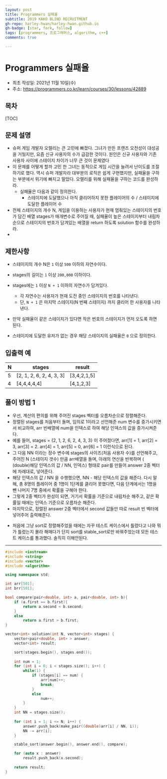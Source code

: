 ```yaml
---
layout: post
title: Programmers 실패율
subtitle: 2019 KAKO BLIND RECRUITMENT
gh-repo: harley-hwan/harley-hwan.github.io
gh-badge: [star, fork, follow]
tags: [programmers, 프로그래머스, algorithm, c++]
comments: true

---
```


# Programmers 실패율

- 최초 작성일: 2021년 11월 10일(수)
- 주소: <https://programmers.co.kr/learn/courses/30/lessons/42889>

## 목차

[TOC]

## 문제 설명

- 슈퍼 게임 개발자 오렐리는 큰 고민에 빠졌다. 그녀가 만든 프랜즈 오천성이 대성공을 거뒀지만, 요즘 신규 사용자의 수가 급감한 것이다. 원인은 신규 사용자와 기존 사용자 사이에 스테이지 차이가 너무 큰 것이 문제였다
- 이 문제를 어떻게 할까 고민 한 그녀는 동적으로 게임 시간을 늘려서 난이도를 조절하기로 했다. 역시 슈퍼 개발자라 대부분의 로직은 쉽게 구현했지만, 실패율을 구하는 부분에서 위기에 빠지고 말았다. 오렐리를 위해 실패율을 구하는 코드를 완성하라.
  - 실패율은 다음과 같이 정의한다.
    - 스테이지에 도달했으나 아직 클리어하지 못한 플레이어의 수 / 스테이지에 도달한 플레이어 수
- 전체 스테이지의 개수 N, 게임을 이용하는 사용자가 현재 멈춰있는 스테이지의 번호가 담긴 배열 stages가 매개변수로 주어질 때, 실패율이 높은 스테이지부터 내림차순으로 스테이지의 번호가 담겨있는 배열을 return 하도록 solution 함수를 완성하라.
- 

## 제한사항

- 스테이지의 개수 N은 `1` 이상 `500` 이하의 자연수이다.

- stages의 길이는 `1` 이상 `200,000` 이하이다.

- stages에는 `1` 이상  `N + 1` 이하의 자연수가 담겨있다.

  - 각 자연수는 사용자가 현재 도전 중인 스테이지의 번호를 나타낸다.
  - 단, `N + 1` 은 마지막 스테이지(N 번째 스테이지) 까지 클리어 한 사용자를 나타낸다.

- 만약 실패율이 같은 스테이지가 있다면 작은 번호의 스테이지가 먼저 오도록 하면 된다.

- 스테이지에 도달한 유저가 없는 경우 해당 스테이지의 실패율은 `0` 으로 정의한다.

  

## 입출력 예

| N    | stages                   | result      |
| ---- | ------------------------ | ----------- |
| 5    | [2, 1, 2, 6, 2, 4, 3, 3] | [3,4,2,1,5] |
| 4    | [4,4,4,4,4]              | [4,1,2,3]   |



## 풀이 방법 1

- 우선, 계산의 편의를 위해 주어진 stages 벡터를 오름차순으로 정렬해준다.
- 정렬된 stages를 처음부터 돌며, 임의로 1이라고 선언해준 num 변수를 증가시키면서 비교하여, arr 빈배열에 num을 인덱스로 하여 해당 인덱스의 값을 증가시켜준다.
- 예를 들어, stages = {2, 1, 2, 6, 2, 4, 3, 3} 이 주어졌다면, arr[1] = 1, arr[2] = 3, arr[3] = 2. arr[4] = 1, arr[5] = 0, arr[6] = 1 이런식으로 된다.
- 그 다음 NN 이라는 정수 변수에 stages의 사이즈(처음 사용자 수)를 선언해주고, 주어진 N (스테이지 갯수) 만큼 arr배열을 돌며, 아래의 연산을 반복하며 ( (double)해당 인덱스의 값 / NN, 인덱스) 형태로 pair를 만들어 answer 2중 벡터에 차례대로, 넣어준다.
- 해당 인덱스의 값 / NN 을 수행했으면, NN - 해당 인덱스의 값을 해준다. 다시 말해, 총 8명의 플레이어 중 1명이 1단계를 클리어 못했다면, 다음 단계에서는 1명을 뺀 나머지 7명 중에서 확률을 구해야 한다.
- 그렇게 2중 벡터가 완성이 되면, 거기서 확률을 기준으로 내림차순 해주고, 같은 확률일 때에는 인덱스 기준으로 오름차순 해준다.
- 마지막으로, 정렬된 answer 2중 벡터에서 second 값들만 따로 result 빈 벡터에 넣어주어 출력해준다.



* 처음에 그냥 sort로 정렬해주었을 때에는 자꾸 테스트 케이스에서 틀렸다고 나와 뭐가 틀렸는지 몰라 해매다가 단지 sort를 stable_sort로만 바꿔주었는데 모든 테스트 케이스를 통과했다. 솔직히 이해안된다.

---

```c++
#include <iostream>
#include <string>
#include <vector>
#include <algorithm>

using namespace std;

int arr[501];
int brr[501];

bool compare(pair<double, int> a, pair<double, int> b){
    if (a.first == b.first){
        return a.second < b.second;
    }
    else
        return a.first > b.first;
}

vector<int> solution(int N, vector<int> stages) {
    vector<pair<double, int> > answer;
    vector<int> result;

    sort(stages.begin(), stages.end());
    
    int num = 1;
    for (int i = 0; i < stages.size(); i++) {
        while(1) {
            if (stages[i] == num) {
                arr[num]++;
                break;
            }  
            else
                num++;
        }
    }
    int NN = stages.size();
    
    for (int i = 1; i <= N; i++) {
        answer.push_back(make_pair((double)arr[i] / NN, i));
        NN -= arr[i];
    }

    stable_sort(answer.begin(), answer.end(), compare);

    for (auto x : answer)
        result.push_back(x.second);
    
    return result;
}
```